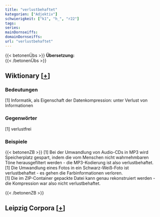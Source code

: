 ```yaml
---
title: "verlustbehaftet"
kategorien: ["Adjektiv"]
schwierigkeit: ["k1", "h_", "r22"]
tags:
series:
mainDornseiffs:
domainDornseiffs:
url: "verlustbehaftet"
---
```


{{< betonenÜbs >}}
**Übersetzung:**  
{{< /betonenÜbs >}}

## Wiktionary [[+](https://de.wiktionary.org/wiki/verlustbehaftet)]

### Bedeutungen
[1] Informatik, als Eigenschaft der Datenkompression: unter Verlust von Informationen  

### Gegenwörter
[1] verlustfrei  

### Beispiele
{{< betonenZB >}}
[1] Bei der Umwandlung von Audio-CDs in MP3 wird Speicherplatz gespart, indem die vom Menschen nicht wahrnehmbaren Töne herausgefiltert werden - die MP3-Kodierung ist also verlustbehaftet.  
[1] Die Umwandlung eines Fotos in ein Schwarz-Weiß-Foto ist verlustbehaftet - es gehen die Farbinformationen verloren.  
[1] Die im ZIP-Container gepackte Datei kann genau rekonstruiert werden - die Kompression war also nicht verlustbehaftet.  

{{< /betonenZB >}}

## Leipzig Corpora [[+](https://corpora.uni-leipzig.de/en/res?word=verlustbehaftet&corpusId=deu_newscrawl-public_2018)]

